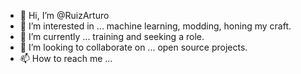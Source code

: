 - 👋 Hi, I’m @RuizArturo
- 👀 I’m interested in ... machine learning, modding, honing my craft.
- 🌱 I’m currently ... training and seeking a role.
- 💞️ I’m looking to collaborate on ... open source projects.
- 📫 How to reach me ... 

<!---
RuizArturo/RuizArturo is a ✨ special ✨ repository because its `README.md` (this file) appears on your GitHub profile.
You can click the Preview link to take a look at your changes.
--->
